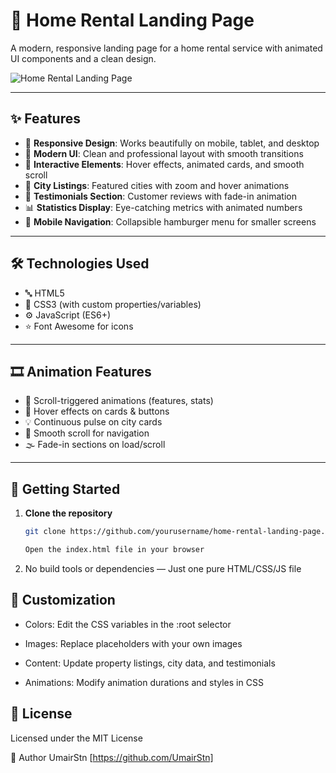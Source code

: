 # 🏡 Home Rental Landing Page

A modern, responsive landing page for a home rental service with animated UI components and a clean design.

![Home Rental Landing Page](http://www.settleup.live/)

---

## ✨ Features

- 📱 **Responsive Design**: Works beautifully on mobile, tablet, and desktop  
- 🎨 **Modern UI**: Clean and professional layout with smooth transitions  
- 🧩 **Interactive Elements**: Hover effects, animated cards, and smooth scroll  
- 🌆 **City Listings**: Featured cities with zoom and hover animations  
- 💬 **Testimonials Section**: Customer reviews with fade-in animation  
- 📊 **Statistics Display**: Eye-catching metrics with animated numbers  
- 📱 **Mobile Navigation**: Collapsible hamburger menu for smaller screens  

---

## 🛠 Technologies Used

- 🔤 HTML5  
- 🎨 CSS3 (with custom properties/variables)  
- ⚙️ JavaScript (ES6+)  
- ⭐ Font Awesome for icons  

---

## 🎞️ Animation Features

- 🔄 Scroll-triggered animations (features, stats)  
- 🎯 Hover effects on cards & buttons  
- 💡 Continuous pulse on city cards  
- 🧭 Smooth scroll for navigation  
- 🌫️ Fade-in sections on load/scroll  

---

## 🚀 Getting Started

1. **Clone the repository**
   ```bash
   git clone https://github.com/yourusername/home-rental-landing-page.git

   Open the index.html file in your browser

2. No build tools or dependencies — Just one pure HTML/CSS/JS file


## 🎨 Customization

- Colors: Edit the CSS variables in the :root selector

- Images: Replace placeholders with your own images

- Content: Update property listings, city data, and testimonials

- Animations: Modify animation durations and styles in CSS


## 📄 License
Licensed under the MIT License

👤 Author
UmairStn
[https://github.com/UmairStn]
